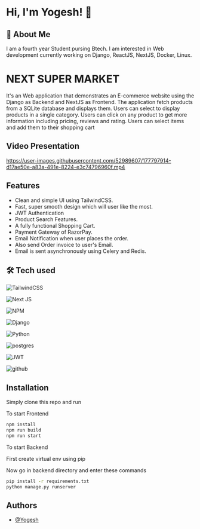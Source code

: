 
# Hi, I'm Yogesh! 👋


## 🚀 About Me
I am a fourth year Student pursing Btech. I am interested in Web development currently working on Django, ReactJS, NextJS, Docker, Linux.


# NEXT SUPER MARKET

It's an Web application that demonstrates an E-commerce website using the Django as Backend and NextJS as Frontend. The application fetch products from a SQLite database and displays them. Users can select to display products in a single category. Users can click on any product to get more information including pricing, reviews and rating. Users can select items and add them to their shopping cart
## Video Presentation

https://user-images.githubusercontent.com/52989607/177797914-d17ae50e-a83a-491e-8224-e3c74796960f.mp4


## Features

- Clean and simple UI using TailwindCSS.
- Fast, super smooth design which will user like the most.
- JWT Authentication
- Product Search Features.
- A fully functional Shopping Cart.
- Payment Gateway of RazorPay.
- Email Notification when user places the order.
- Also send Order invoice to user's Email.
- Email is sent asynchronously using Celery and Redis.

## 🛠 Tech used

![TailwindCSS](https://img.shields.io/badge/tailwindcss-%2338B2AC.svg?style=for-the-badge&logo=tailwind-css&logoColor=white) 

![Next JS](https://img.shields.io/badge/Next-black?style=for-the-badge&logo=next.js&logoColor=white)

![NPM](https://img.shields.io/badge/NPM-%23000000.svg?style=for-the-badge&logo=npm&logoColor=white)

![Django](https://img.shields.io/badge/django-%23092E20.svg?style=for-the-badge&logo=django&logoColor=white)

![Python](https://img.shields.io/badge/python-3670A0?style=for-the-badge&logo=python&logoColor=ffdd54)

![postgres](https://img.shields.io/badge/postgres-%23316192.svg?style=for-the-badge&logo=postgresql&logoColor=white)

![JWT](https://img.shields.io/badge/JWT-black?style=for-the-badge&logo=JSON%20web%20tokens)

![github](https://img.shields.io/badge/github-%23121011.svg?style=for-the-badge&logo=github&logoColor=white)

## Installation

Simply clone this repo
and run

To start Frontend

```bash
npm install
npm run build
npm run start
```

To start Backend

First create virtual env using pip

Now go in backend directory and enter these commands

```bash
pip install -r requirements.txt
python manage.py runserver
```
## Authors

- [@Yogesh](https://www.github.com/yogesh2k21)


